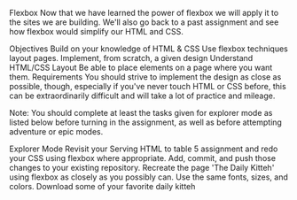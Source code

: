 Flexbox
Now that we have learned the power of flexbox we will apply it to the sites we are building. We'll also go back to a past assignment and see how flexbox would simplify our HTML and CSS.

Objectives
Build on your knowledge of HTML & CSS
Use flexbox techniques layout pages.
Implement, from scratch, a given design
Understand HTML/CSS Layout
Be able to place elements on a page where you want them.
Requirements
You should strive to implement the design as close as possible, though, especially if you've never touch HTML or CSS before, this can be extraordinarily difficult and will take a lot of practice and mileage.

Note: You should complete at least the tasks given for explorer mode as listed below before turning in the assignment, as well as before attempting adventure or epic modes.

Explorer Mode
Revisit your Serving HTML to table 5 assignment and redo your CSS using flexbox where appropriate. Add, commit, and push those changes to your existing repository.
Recreate the page 'The Daily Kitteh' using flexbox as closely as you possibly can. Use the same fonts, sizes, and colors. Download some of your favorite
daily kitteh
